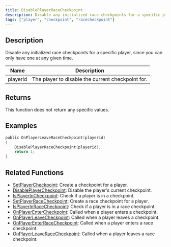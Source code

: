 ```yaml
---
title: DisablePlayerRaceCheckpoint
description: Disable any initialized race checkpoints for a specific player, since you can only have one at any given time.
tags: ["player", "checkpoint", "racecheckpoint"]
---
```


## Description

Disable any initialized race checkpoints for a specific player, since you can only have one at any given time.

| Name     | Description                                       |
| -------- | ------------------------------------------------- |
| playerid | The player to disable the current checkpoint for. |

## Returns

This function does not return any specific values.

## Examples

```c
public OnPlayerLeaveRaceCheckpoint(playerid)
{
    DisablePlayerRaceCheckpoint(playerid);
    return 1;
}
```

## Related Functions

- [SetPlayerCheckpoint](SetPlayerCheckpoint): Create a checkpoint for a player.
- [DisablePlayerCheckpoint](DisablePlayerCheckpoint): Disable the player's current checkpoint.
- [IsPlayerInCheckpoint](IsPlayerInCheckpoint): Check if a player is in a checkpoint.
- [SetPlayerRaceCheckpoint](SetPlayerRaceCheckpoint): Create a race checkpoint for a player.
- [IsPlayerInRaceCheckpoint](IsPlayerInRaceCheckpoint): Check if a player is in a race checkpoint.
- [OnPlayerEnterCheckpoint](../callbacks/OnPlayerEnterCheckpoint): Called when a player enters a checkpoint.
- [OnPlayerLeaveCheckpoint](../callbacks/OnPlayerLeaveCheckpoint): Called when a player leaves a checkpoint.
- [OnPlayerEnterRaceCheckpoint](../callbacks/OnPlayerEnterRaceCheckpoint): Called when a player enters a race checkpoint.
- [OnPlayerLeaveRaceCheckpoint](../callbacks/OnPlayerLeaveRaceCheckpoint): Called when a player leaves a race checkpoint.
